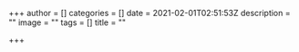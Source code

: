 +++
author = []
categories = []
date = 2021-02-01T02:51:53Z
description = ""
image = ""
tags = []
title = ""

+++
